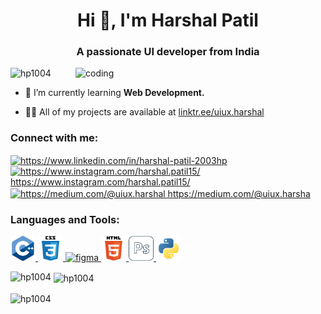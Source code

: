 <h1 align="center">Hi 👋, I'm Harshal Patil</h1>
<h3 align="center">A passionate UI developer from India</h3>

<img align="right" alt="coding" width="400" src="https://miro.medium.com/max/1360/0*7Q3yvSIv_t0ioJ-Z.gif">

<p align="left"> <img src="https://komarev.com/ghpvc/?username=hp1004&label=Profile%20views&color=0e75b6&style=flat" alt="hp1004" /> </p>

- 🌱 I’m currently learning **Web Development.**

- 👨‍💻 All of my projects are available at [linktr.ee/uiux.harshal](https://harshal-portfolio-v1.netlify.app/)

<h3 align="left">Connect with me:</h3>
<p align="left">
<a href="https://linkedin.com/in/https://www.linkedin.com/in/harshal-patil-2003hp" target="blank"><img align="center" src="https://raw.githubusercontent.com/rahuldkjain/github-profile-readme-generator/master/src/images/icons/Social/linked-in-alt.svg" alt="https://www.linkedin.com/in/harshal-patil-2003hp" height="30" width="40" /></a>
<a href="https://instagram.com/https://www.instagram.com/harshal.patil15/ https://www.instagram.com/harshal.patil15/" target="blank"><img align="center" src="https://raw.githubusercontent.com/rahuldkjain/github-profile-readme-generator/master/src/images/icons/Social/instagram.svg" alt="https://www.instagram.com/harshal.patil15/ https://www.instagram.com/harshal.patil15/" height="30" width="40" /></a>
<a href="https://medium.com/https://medium.com/@uiux.harshal https://medium.com/@uiux.harsha" target="blank"><img align="center" src="https://raw.githubusercontent.com/rahuldkjain/github-profile-readme-generator/master/src/images/icons/Social/medium.svg" alt="https://medium.com/@uiux.harshal https://medium.com/@uiux.harsha" height="30" width="40" /></a>
</p>

<h3 align="left">Languages and Tools:</h3>
<p align="left"> <a href="https://www.w3schools.com/cpp/" target="_blank" rel="noreferrer"> <img src="https://raw.githubusercontent.com/devicons/devicon/master/icons/cplusplus/cplusplus-original.svg" alt="cplusplus" width="40" height="40"/> </a> <a href="https://www.w3schools.com/css/" target="_blank" rel="noreferrer"> <img src="https://raw.githubusercontent.com/devicons/devicon/master/icons/css3/css3-original-wordmark.svg" alt="css3" width="40" height="40"/> </a> <a href="https://www.figma.com/" target="_blank" rel="noreferrer"> <img src="https://www.vectorlogo.zone/logos/figma/figma-icon.svg" alt="figma" width="40" height="40"/> </a> <a href="https://www.w3.org/html/" target="_blank" rel="noreferrer"> <img src="https://raw.githubusercontent.com/devicons/devicon/master/icons/html5/html5-original-wordmark.svg" alt="html5" width="40" height="40"/> </a> <a href="https://www.photoshop.com/en" target="_blank" rel="noreferrer"> <img src="https://raw.githubusercontent.com/devicons/devicon/master/icons/photoshop/photoshop-line.svg" alt="photoshop" width="40" height="40"/> </a> <a href="https://www.python.org" target="_blank" rel="noreferrer"> <img src="https://raw.githubusercontent.com/devicons/devicon/master/icons/python/python-original.svg" alt="python" width="40" height="40"/> </a> </p>

<p><img align="left" src="https://github-readme-stats.vercel.app/api/top-langs?username=hp1004&show_icons=true&locale=en&layout=compact" alt="hp1004" /></p>

<p>&nbsp;<img align="center" src="https://github-readme-stats.vercel.app/api?username=hp1004&show_icons=true&locale=en" alt="hp1004" /></p>

<p><img align="center" src="https://github-readme-streak-stats.herokuapp.com/?user=hp1004&" alt="hp1004" /></p>
